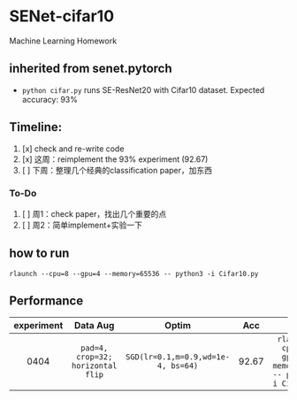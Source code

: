 # SENet-cifar10
Machine Learning Homework

## inherited from senet.pytorch
* `python cifar.py` runs SE-ResNet20 with Cifar10 dataset. Expected accuracy: 93%


## Timeline:
1. [x] check and re-write code
2. [x] 这周：reimplement the 93% experiment (92.67) 
3. [ ] 下周：整理几个经典的classification paper，加东西

### To-Do
1. [ ] 周1：check paper，找出几个重要的点
2. [ ] 周2：简单implement+实验一下


## how to run
`rlaunch --cpu=8 --gpu=4 --memory=65536 -- python3 -i Cifar10.py`



## Performance
| experiment | Data Aug | Optim | Acc | code |
|:------:|:------------:|:------:|:------:|:------------:|
| 0404 | `pad=4, crop=32; horizontal flip` | `SGD(lr=0.1,m=0.9,wd=1e-4, bs=64)` | 92.67 | `rlaunch --cpu=8 --gpu=4 --memory=65536 -- python3 -i Cifar10.py` |
